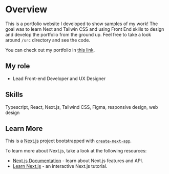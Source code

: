 # Overview

This is a portfolio website I developed to show samples of my work! The goal was to learn Next and Tailwin CSS and using Front End skills to design and develop the portfolio from the ground up. Feel free to take a look around `/src` directory and see the code.

You can check out my portfolio in [this link](https://www.danielgraugnard.com/).

## My role

- Lead Front-end Developer and UX Designer

## Skills

Typescript, React, Next.js, Tailwind CSS, Figma, responsive design, web design

## Learn More

This is a [Next.js](https://nextjs.org/) project bootstrapped with [`create-next-app`](https://github.com/vercel/next.js/tree/canary/packages/create-next-app).

To learn more about Next.js, take a look at the following resources:

- [Next.js Documentation](https://nextjs.org/docs) - learn about Next.js features and API.
- [Learn Next.js](https://nextjs.org/learn) - an interactive Next.js tutorial.
